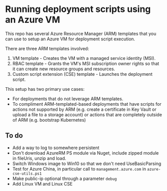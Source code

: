 # Running deployment scripts using an Azure VM
This repo has several Azure Resource Manager (ARM) templates that you can use to setup an Azure VM for deployment script execution.

There are three ARM templates involved:
1. VM template - Creates the VM with a managed service identity (MSI).
1. RBAC template - Grants the VM's MSI subscription owner rights so that it can create new resource groups and resources.
1. Custom script extension (CSE) template - Launches the deployment script.

This setup has two primary use cases:
* For deployments that do not leverage ARM templates.
* To compliment ARM-templated-based deployments that have scripts for actions not supported by ARM (e.g. create a certificate in Key Vault or upload a file to a storage account) or actions that are completely outside of ARM (e.g. bootstrap Kubernetes)

## To do
* Add a way to log to somewhere persistent
* Don't download AzureRM PS module via Nuget, include zipped module in fileUris, unzip and load.
* Switch Windows image to Win10 so that we don't need UseBasicParsing
* Test for Azure China, in particular call to `management.azure.com` in `azure-cse-utils.ps1`
* Make public-ip optional through a parameter `debug`
* Add Linux VM and Linux CSE

